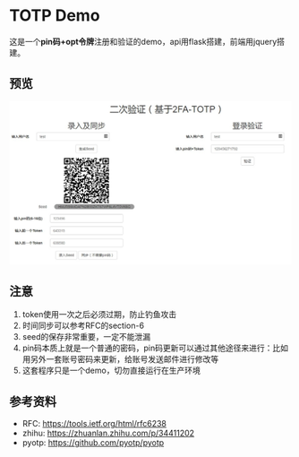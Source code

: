 # TOTP Demo

这是一个**pin码+opt令牌**注册和验证的demo，api用flask搭建，前端用jquery搭建。

## 预览

![](./img.jpg)

## 注意
1. token使用一次之后必须过期，防止钓鱼攻击
2. 时间同步可以参考RFC的section-6
3. seed的保存非常重要，一定不能泄漏
4. pin码本质上就是一个普通的密码，pin码更新可以通过其他途径来进行：比如用另外一套账号密码来更新，给账号发送邮件进行修改等
5. 这套程序只是一个demo，切勿直接运行在生产环境

## 参考资料
* RFC: https://tools.ietf.org/html/rfc6238
* zhihu: https://zhuanlan.zhihu.com/p/34411202
* pyotp: https://github.com/pyotp/pyotp
